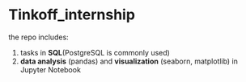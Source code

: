 # Tinkoff_internship
the repo includes:
1. tasks in **SQL**(PostgreSQL is commonly used)
2. **data analysis** (pandas) and **visualization** (seaborn, matplotlib) in Jupyter Notebook

